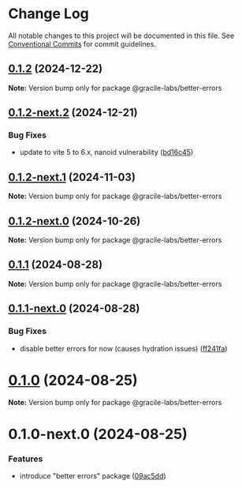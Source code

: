 # Change Log

All notable changes to this project will be documented in this file.
See [Conventional Commits](https://conventionalcommits.org) for commit guidelines.

## [0.1.2](https://github.com/gracile-web/gracile/compare/@gracile-labs/better-errors@0.1.2-next.2...@gracile-labs/better-errors@0.1.2) (2024-12-22)

**Note:** Version bump only for package @gracile-labs/better-errors

## [0.1.2-next.2](https://github.com/gracile-web/gracile/compare/@gracile-labs/better-errors@0.1.2-next.1...@gracile-labs/better-errors@0.1.2-next.2) (2024-12-21)

### Bug Fixes

* update to vite 5 to 6.x, nanoid vulnerability ([bd16c45](https://github.com/gracile-web/gracile/commit/bd16c45c66d09ec491cda84a09d161747ab89e57))

## [0.1.2-next.1](https://github.com/gracile-web/gracile/compare/@gracile-labs/better-errors@0.1.2-next.0...@gracile-labs/better-errors@0.1.2-next.1) (2024-11-03)

**Note:** Version bump only for package @gracile-labs/better-errors

## [0.1.2-next.0](https://github.com/gracile-web/gracile/compare/@gracile-labs/better-errors@0.1.1...@gracile-labs/better-errors@0.1.2-next.0) (2024-10-26)

**Note:** Version bump only for package @gracile-labs/better-errors

## [0.1.1](https://github.com/gracile-web/gracile/compare/@gracile-labs/better-errors@0.1.1-next.0...@gracile-labs/better-errors@0.1.1) (2024-08-28)

**Note:** Version bump only for package @gracile-labs/better-errors

## [0.1.1-next.0](https://github.com/gracile-web/gracile/compare/@gracile-labs/better-errors@0.1.0...@gracile-labs/better-errors@0.1.1-next.0) (2024-08-28)

### Bug Fixes

* disable better errors for now (causes hydration issues) ([ff241fa](https://github.com/gracile-web/gracile/commit/ff241faada5ccd5343ee97c4ba776ba49ace8496))

# [0.1.0](https://github.com/gracile-web/gracile/compare/@gracile-labs/better-errors@0.1.0-next.0...@gracile-labs/better-errors@0.1.0) (2024-08-25)

**Note:** Version bump only for package @gracile-labs/better-errors

# 0.1.0-next.0 (2024-08-25)

### Features

* introduce "better errors" package ([09ac5dd](https://github.com/gracile-web/gracile/commit/09ac5dd2d011a84716b2a53a4df996360cad6dee))
